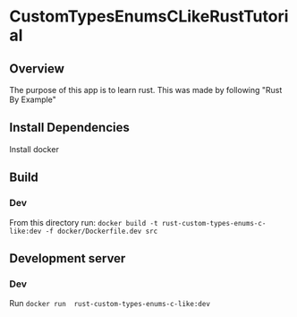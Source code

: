 # CustomTypesEnumsCLikeRustTutorial

## Overview
The purpose of this app is to learn rust. This was made by following "Rust By Example"

## Install Dependencies
Install docker

## Build
### Dev
From this directory run: `docker build -t rust-custom-types-enums-c-like:dev -f docker/Dockerfile.dev src`

## Development server
### Dev
Run `docker run  rust-custom-types-enums-c-like:dev`